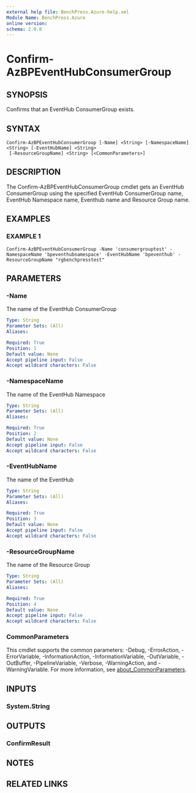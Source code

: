 ```yaml
---
external help file: BenchPress.Azure-help.xml
Module Name: BenchPress.Azure
online version:
schema: 2.0.0
---
```


# Confirm-AzBPEventHubConsumerGroup

## SYNOPSIS
Confirms that an EventHub ConsumerGroup exists.

## SYNTAX

```
Confirm-AzBPEventHubConsumerGroup [-Name] <String> [-NamespaceName] <String> [-EventHubName] <String>
 [-ResourceGroupName] <String> [<CommonParameters>]
```

## DESCRIPTION
The Confirm-AzBPEventHubConsumerGroup cmdlet gets an EventHub ConsumerGroup using the specified EventHub ConsumerGroup name,
EventHub Namespace name, Eventhub name and Resource Group name.

## EXAMPLES

### EXAMPLE 1
```
Confirm-AzBPEventHubConsumerGroup -Name 'consumergrouptest' -NamespaceName 'bpeventhubnamespace' -EventHubName 'bpeventhub' -ResourceGroupName "rgbenchpresstest"
```

## PARAMETERS

### -Name
The name of the EventHub ConsumerGroup

```yaml
Type: String
Parameter Sets: (All)
Aliases:

Required: True
Position: 1
Default value: None
Accept pipeline input: False
Accept wildcard characters: False
```

### -NamespaceName
The name of the EventHub Namespace

```yaml
Type: String
Parameter Sets: (All)
Aliases:

Required: True
Position: 2
Default value: None
Accept pipeline input: False
Accept wildcard characters: False
```

### -EventHubName
The name of the EventHub

```yaml
Type: String
Parameter Sets: (All)
Aliases:

Required: True
Position: 3
Default value: None
Accept pipeline input: False
Accept wildcard characters: False
```

### -ResourceGroupName
The name of the Resource Group

```yaml
Type: String
Parameter Sets: (All)
Aliases:

Required: True
Position: 4
Default value: None
Accept pipeline input: False
Accept wildcard characters: False
```

### CommonParameters
This cmdlet supports the common parameters: -Debug, -ErrorAction, -ErrorVariable, -InformationAction, -InformationVariable, -OutVariable, -OutBuffer, -PipelineVariable, -Verbose, -WarningAction, and -WarningVariable. For more information, see [about_CommonParameters](http://go.microsoft.com/fwlink/?LinkID=113216).

## INPUTS

### System.String
## OUTPUTS

### ConfirmResult
## NOTES

## RELATED LINKS
